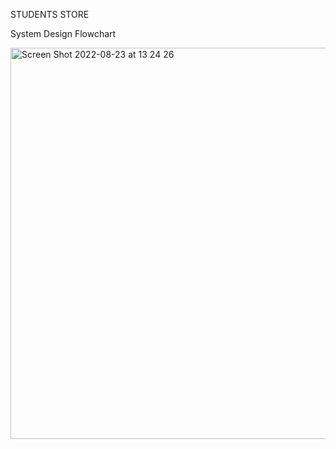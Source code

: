 STUDENTS STORE

System Design Flowchart

<img width="626" alt="Screen Shot 2022-08-23 at 13 24 26" src="https://user-images.githubusercontent.com/89161696/186135123-61a96b95-a712-488b-8a04-507cb9910923.png">
